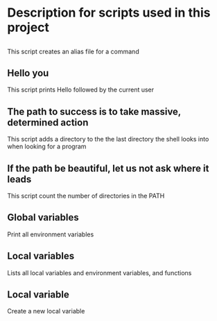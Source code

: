 # Description for scripts used in this project

## <o>
This script creates an alias file for a command

## Hello you
This script prints Hello followed by the current user

## The path to success is to take massive, determined action
This script adds a directory to the the last directory the shell looks into when looking for a program

## If the path be beautiful, let us not ask where it leads
This script count the number of directories in the PATH

## Global variables
Print all environment variables

## Local variables
Lists all local variables and environment variables, and functions

## Local variable
Create a new local variable
